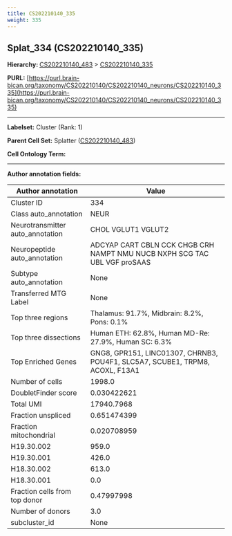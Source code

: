```yaml
---
title: CS202210140_335
weight: 335
---
```

## Splat_334 (CS202210140_335)
<b>Hierarchy: </b>
[CS202210140_483](../CS202210140_483) >
[CS202210140_335](../CS202210140_335)

**PURL:** [https://purl.brain-bican.org/taxonomy/CS202210140/CS202210140_neurons/CS202210140_335](https://purl.brain-bican.org/taxonomy/CS202210140/CS202210140_neurons/CS202210140_335)

---


**Labelset:** Cluster (Rank: 1)

**Parent Cell Set:** Splatter ([CS202210140_483](../CS202210140_483))



**Cell Ontology Term:** 

[MARKER GENES.]: #


---

[TRANSFERRED ANNOTATIONS.]: #


[AUTHOR ANNOTATION FIELDS.]: #


**Author annotation fields:**

| Author annotation | Value |
|-------------------|-------|
|Cluster ID|334|
|Class auto_annotation|NEUR|
|Neurotransmitter auto_annotation|CHOL VGLUT1 VGLUT2|
|Neuropeptide auto_annotation|ADCYAP CART CBLN CCK CHGB CRH NAMPT NMU NUCB NXPH SCG TAC UBL VGF proSAAS|
|Subtype auto_annotation|None|
|Transferred MTG Label|None|
|Top three regions|Thalamus: 91.7%, Midbrain: 8.2%, Pons: 0.1%|
|Top three dissections|Human ETH: 62.8%, Human MD-Re: 27.9%, Human SC: 6.3%|
|Top Enriched Genes|GNG8, GPR151, LINC01307, CHRNB3, POU4F1, SLC5A7, SCUBE1, TRPM8, ACOXL, F13A1|
|Number of cells|1998.0|
|DoubletFinder score|0.030422621|
|Total UMI|17940.7968|
|Fraction unspliced|0.651474399|
|Fraction mitochondrial|0.020708959|
|H19.30.002|959.0|
|H19.30.001|426.0|
|H18.30.002|613.0|
|H18.30.001|0.0|
|Fraction cells from top donor|0.47997998|
|Number of donors|3.0|
|subcluster_id|None|
